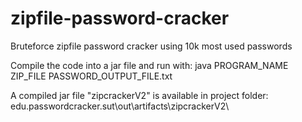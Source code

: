 # zipfile-password-cracker
Bruteforce zipfile password cracker using 10k most used passwords

Compile the code into a jar file and run with:
java PROGRAM_NAME ZIP_FILE PASSWORD_OUTPUT_FILE.txt
<p>A compiled jar file "zipcrackerV2" is available in project folder: edu.passwordcracker.sut\out\artifacts\zipcrackerV2\</p>
